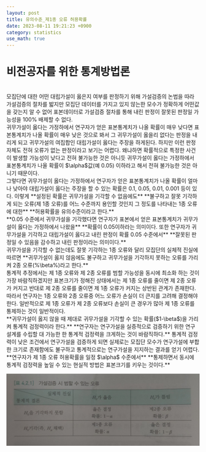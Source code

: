 ```yaml
---
layout: post
title: 유의수준_제1종 오류 허용확률
date: 2023-08-11 19:21:23 +0900
category: statistics 
use_math: true
---
```

# 비전공자를 위한 통계방법론    
<br>
모집단에 대한 어떤 대립가설이 옳은지 여부를 판정하기 위해 가설검증의 논법을 따라 가설검증의 절차를 밟지만  
모집단 데이터를 가지고 있지 않는한 모수가 정확하게 어떤값을 갖는지 알 수 없어  
표본데이터로 가설검증 절차를 통해 내린 판정이 잘못된 판정일 가능성을 100% 배제할 수 없다.  
<br>      
귀무가설이 옳다는 가정하에서 연구자가 얻은 표본통계치가 나올 확률이 매우 낮다면 표본통계치가 나올 확률이 
매우 낮은 것으로 봐서 그 귀무가설이 옳을리 없다는 판정을 내리게 되고 귀무가설의 여집합인 대립가설이 옳다는 주장을 하게된다.  
하지만 이런 판정 자체도 전혀 오류가 없는 판정이라고 보기는 어렵다.  
왜냐하면 확률적으로 특정한 사건이 발생할 가능성이 낮다고 전혀 불가능한 것은 아니듯 귀무가설이 옳다는 가정하에서  
표본통계치가 나올 확률이 $\alpha$값(예 0.05) 이하라고 해서 전혀 불가능한 것은 아니기 때문이다.  
<br>    
그렇다면 귀무가설이 옳다는 가정하에서 연구자가 얻은 표본통계치가 나올 확률이 얼마나 낮아야 대립가설이 옳다는   
주장을 할 수 있는 확률은 0.1, 0.05, 0.01, 0.001 등이 있다. 이렇게 **설정된 확률은 귀무가설을 기각할 수 없음에도**  
**불구하고 잘못 기각하게 되는 오류(제 1종 오류)를 어느 수준까지 용인할 것인지 그 정도를 나타내는 1종 오류에 대한**  
**허용확률을 유의수준이라고 한다.**  
<br>    
**0.05 수준에서 귀무가설을 기각했다면 연구자가 표본에서 얻은 표본통계치가 귀무가설이 옳다는 가정하에서 나왔을**  
**확률이 0.05이하라는 의미이다. 또한 연구자가 귀무가설을 기각하고 대립가설이 옳다고 내린 판정이 확률 0.05 수준에서**  
**잘못된 판정일 수 있음을 감수하고 내린 판정이라는 의미이다.**  
<br>    
귀무가설을 기각할 수 없는데도 잘못 기각하는 1종 오류와 달리 모집단의 실체적 진실에 따르면  
**귀무가설이 옳지 않음에도 불구하고 귀무가설을 기각하지 못하는 오류를 가리켜 2종 오류(%\beta%)라고 한다.**  
<br>    
통계적 추정에서는 제 1종 오류와 제 2종 오류를 범할 가능성을 동시에 최소화 하는 것이 가장 바람직하겠지만  
표본크기가 정해진 상태에서는 제 1종 오류를 줄이면 제 2종 오류가 커지고 반대로 제 2종 오류를 줄이면 제 1종 오류가   
커지는 상반된 관계가 존재한다. 따라서 연구자는 1종 오류와 2종 오류중 어느 오류가 손실이 더 큰지를 고려해 결정해야 한다.  
일반적으로 제 1종 오류가 제 2종 오류보다 손실이 큰 경우가 많아 제 1종 오류를 통제하는 것이 일반적이다.   
<br>      
**귀무가설이 옳지 않을 때 제대로 귀무가설을 기각할 수 있는 확률($1-\beta$)을 가리켜 통계적 검정력이라 한다.**  
**연구자는 연구가설을 실증적으로 검증하기 위한 연구설계를 수립할 대 가능한 한 통계적 검정력을 크게하는 것이 바람직하다.**  
통계적 검정력이 낮은 조건에서 연구가설을 검증하게 되면 실제로는 모집단 모수가 연구가설에 부합한 크기로 존재함에도  
불구하고 통계적으로는 연구가설을 지지하는 결과를 얻기 어렵다. **연구자가 제 1종 오류 허용확률을 일정 $\alpha$ 수준에서**  
**통제하면서 동시에 통계적 검정력을 높일 수 있는 현실적 방법은 표본크기를 키우는 것이다.**  
  
![정리](https://github.com/shina1221/shina1221.github.io/blob/main/_posts/%EB%8F%84%EC%84%9C/%EB%B9%84%EC%A0%84%EA%B3%B5%EC%9E%90%EB%A5%BC%20%EC%9C%84%ED%95%9C%20%ED%86%B5%EA%B3%84%EB%B0%A9%EB%B2%95%EB%A1%A0/img/%EA%B0%80%EC%84%A4%EA%B2%80%EC%A6%9D%20%EC%98%A4%EB%A5%98.jpg)  
